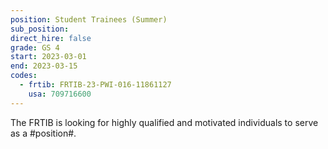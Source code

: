 ```yaml
---
position: Student Trainees (Summer)
sub_position:
direct_hire: false
grade: GS 4
start: 2023-03-01
end: 2023-03-15
codes:
  - frtib: FRTIB-23-PWI-016-11861127
    usa: 709716600
---
```


The FRTIB is looking for highly qualified and motivated individuals to serve as a #position#.
